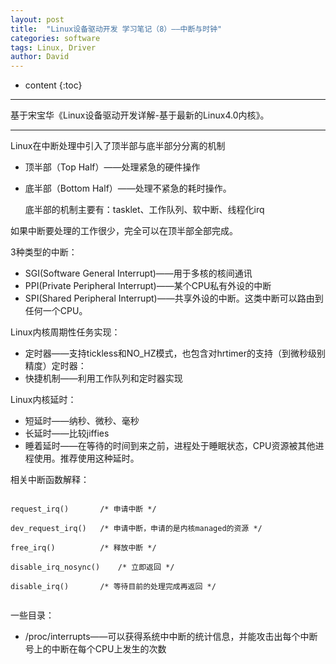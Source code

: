 ```yaml
---
layout: post
title:  "Linux设备驱动开发 学习笔记（8）——中断与时钟"
categories: software
tags: Linux, Driver
author: David
---
```


* content
{:toc}

---
基于宋宝华《Linux设备驱动开发详解-基于最新的Linux4.0内核》。

---

Linux在中断处理中引入了顶半部与底半部分分离的机制

* 顶半部（Top Half）——处理紧急的硬件操作
* 底半部（Bottom Half）——处理不紧急的耗时操作。

  底半部的机制主要有：tasklet、工作队列、软中断、线程化irq

如果中断要处理的工作很少，完全可以在顶半部全部完成。

3种类型的中断：

* SGI(Software General Interrupt)——用于多核的核间通讯
* PPI(Private Peripheral Interrupt)——某个CPU私有外设的中断
* SPI(Shared Peripheral Interrupt)——共享外设的中断。这类中断可以路由到任何一个CPU。

Linux内核周期性任务实现：

* 定时器——支持tickless和NO_HZ模式，也包含对hrtimer的支持（到微秒级别精度）定时器：
* 快捷机制——利用工作队列和定时器实现

Linux内核延时：

* 短延时——纳秒、微秒、毫秒
* 长延时——比较jiffies
* 睡着延时——在等待的时间到来之前，进程处于睡眠状态，CPU资源被其他进程使用。推荐使用这种延时。

相关中断函数解释：
```

request_irq()		/* 申请中断 */

dev_request_irq()	/* 申请中断，申请的是内核managed的资源 */

free_irq()			/* 释放中断 */

disable_irq_nosync()	/* 立即返回 */

disable_irq()		/* 等待目前的处理完成再返回 */ 


```


一些目录：

* /proc/interrupts——可以获得系统中中断的统计信息，并能攻击出每个中断号上的中断在每个CPU上发生的次数

